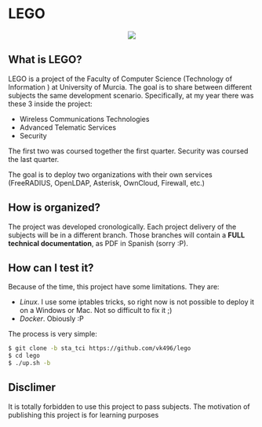 LEGO
======
<p align="center">
  <img src="https://www.ekito.fr/people/wp-content/uploads/2015/11/DockerCon-Whale-Lego.jpg">
</p>

## What is LEGO?
LEGO is a project of the Faculty of Computer Science (Technology of Information ) at University of Murcia. The goal is to share between different subjects the same development scenario. Specifically, at my year there was these 3 inside the project:

- Wireless Communications Technologies
- Advanced Telematic Services
- Security

The first two was coursed together the first quarter. Security was coursed the last quarter.

The goal is to deploy two organizations with their own services (FreeRADIUS, OpenLDAP, Asterisk, OwnCloud, Firewall, etc.)

## How is organized?
The project was developed cronologically. Each project delivery of the subjects will be in a different branch. Those branches will contain a **FULL technical documentation**, as PDF in Spanish (sorry :P).


## How can I test it?
Because of the time, this project have some limitations. They are:

* *Linux*. I use some iptables tricks, so right now is not possible to deploy it on a Windows or Mac. Not so difficult to fix it ;)
* *Docker*. Obiously :P

The process is very simple:


```bash
$ git clone -b sta_tci https://github.com/vk496/lego
$ cd lego
$ ./up.sh -b
```

## Disclimer
It is totally forbidden to use this project to pass subjects. The motivation of publishing this project is for learning purposes
